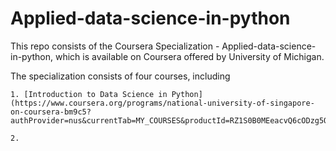 # Applied-data-science-in-python

This repo consists of the Coursera Specialization - Applied-data-science-in-python, which is available on Coursera offered by University of Michigan.

The specialization consists of four courses, including

    1. [Introduction to Data Science in Python](https://www.coursera.org/programs/national-university-of-singapore-on-coursera-bm9c5?authProvider=nus&currentTab=MY_COURSES&productId=RZ1S0B0MEeacvQ6cODzg5Q&productType=course&showMiniModal=true),
    
    2.
